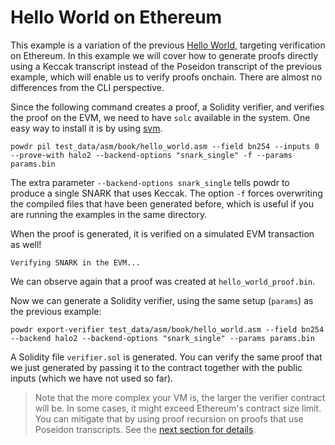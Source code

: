 # Hello World on Ethereum

This example is a variation of the previous [Hello World](./hello_world.md),
targeting verification on Ethereum. In this example we will cover how to
generate proofs directly using a Keccak transcript instead of the Poseidon
transcript of the previous example, which will enable us to verify proofs
onchain. There are almost no differences from the CLI perspective.

Since the following command creates a proof, a Solidity verifier, and verifies
the proof on the EVM, we need to have `solc` available in the system. One easy
way to install it is by using [svm](https://github.com/alloy-rs/svm-rs).

```console
powdr pil test_data/asm/book/hello_world.asm --field bn254 --inputs 0 --prove-with halo2 --backend-options "snark_single" -f --params params.bin
```

The extra parameter `--backend-options snark_single` tells powdr to produce a single
SNARK that uses Keccak. The option `-f` forces overwriting the compiled files
that have been generated before, which is useful if you are running the examples
in the same directory.

When the proof is generated, it is verified on a simulated EVM transaction as well!

```console
Verifying SNARK in the EVM...
```

We can observe again that a proof was created at `hello_world_proof.bin`.

Now we can generate a Solidity verifier, using the same setup (`params`) as the
previous example:

```console
powdr export-verifier test_data/asm/book/hello_world.asm --field bn254 --backend halo2 --backend-options "snark_single" --params params.bin
```

A Solidity file `verifier.sol` is generated. You can verify the same proof that
we just generated by passing it to the contract together with the public inputs
(which we have not used so far).

> Note that the more complex your VM is, the larger the verifier contract will be. In some cases, it might exceed Ethereum's contract size limit. You can mitigate that by using proof recursion on proofs that use Poseidon transcripts. See the [next section for details](./hello_world_ethereum_aggregation.md).